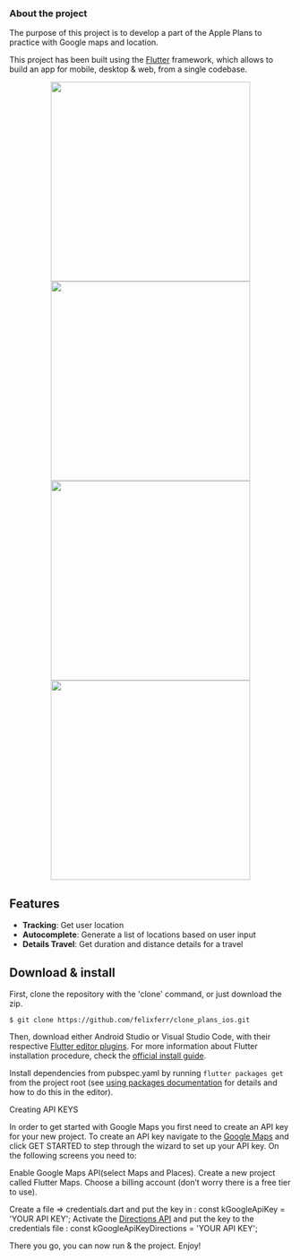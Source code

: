 ### About the project

The purpose of this project is to develop a part of the Apple Plans to practice with Google maps and location.

This project has been built using the [Flutter](https://flutter.io/) framework, which allows to build an app for mobile, desktop & web, from a single codebase.

<p align="center">
  <img src="images/searchBar.png" width="356" hspace="4">
  <img src="images/addressMarker.png" width="356" hspace="4">
  <img src="images/largeView.png" width="356" hspace="4">
  <img src="images/navigation.png" width="356" hspace="4">
</p>

## Features

- **Tracking**: Get user location
- **Autocomplete**: Generate a list of locations based on user input
- **Details Travel**: Get duration and distance  details for a travel

## Download & install

First, clone the repository with the 'clone' command, or just download the zip.

```
$ git clone https://github.com/felixferr/clone_plans_ios.git
```
Then, download either Android Studio or Visual Studio Code, with their respective [Flutter editor plugins](https://flutter.io/get-started/editor/). For more information about Flutter installation procedure, check the [official install guide](https://flutter.io/get-started/install/).

Install dependencies from pubspec.yaml by running `flutter packages get` from the project root (see [using packages documentation](https://flutter.io/using-packages/#adding-a-package-dependency-to-an-app) for details and how to do this in the editor).

Creating API KEYS

In order to get started with Google Maps you first need to create an API key for your new project. To create an API key navigate to the [Google Maps](https://cloud.google.com/maps-platform/maps/?&sign=0) and click GET STARTED to step through the wizard to set up your API key.
On the following screens you need to:

Enable Google Maps API(select Maps and Places).
Create a new project called Flutter Maps.
Choose a billing account (don’t worry there is a free tier to use).

Create a file => credentials.dart and put the key in : const kGoogleApiKey = 'YOUR API KEY';
Activate the [Directions API](https://console.cloud.google.com/marketplace/details/google/directions-backend.googleapis.com) and put the key to the credentials file : const kGoogleApiKeyDirections = 'YOUR API KEY';

There you go, you can now run & the project. Enjoy!